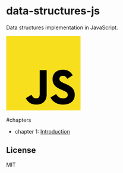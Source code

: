 # data-structures-js
Data structures implementation in JavaScript.

![repository banner](js-200x200.png)

#chapters

- chapter 1: [Introduction](chapters/introduction.md)

License
----

MIT
